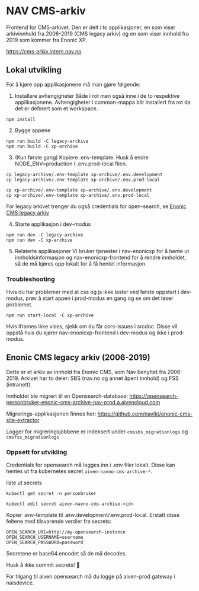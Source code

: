 # NAV CMS-arkiv

Frontend for CMS-arkivet. Den er delt i to applikasjoner, en som viser arkivinnhold fra 2006-2019 (CMS legacy arkiv) og en som viser innhold fra 2019 som kommer fra Enonic XP.

https://cms-arkiv.intern.nav.no

## Lokal utvikling

For å kjøre opp applikasjonene må man gjøre følgende:

1. Installere avhengigheter
   Både i rot men også inne i de to respektive applikasjonene. Avhengigheter i common-mappa blir installert fra rot da det er definert som et workspace.

```
npm install
```

2. Bygge appene

```
npm run build -C legacy-archive
npm run build -C xp-archive
```

3. (Kun første gang) Kopiere .env-template.
   Husk å endre NODE_ENV=production i .env.prod-local filen.

```
cp legacy-archive/.env-template xp-archive/.env.development
cp legacy-archive/.env-template xp-archive/.env.prod-local

cp xp-archive/.env-template xp-archive/.env.development
cp xp-archive/.env-template xp-archive/.env.prod-local
```

For legacy arkivet trenger du også credentials for open-search, se [Enonic CMS legacy arkiv](#enonic-cms-legacy-arkiv-2006-2019)

4. Starte applikasjon i dev-modus

```
npm run dev -C legacy-archive
npm run dev -C xp-archive
```

5. Relaterte applikasjoner
   Vi bruker tjenester i nav-enonicxp for å hente ut innholdsinformasjon og nav-enonicxp-frontend for å rendre innholdet, så de må kjøres opp lokalt for å få hentet informasjon.

### Troubleshooting

Hvis du har problemer med at css og js ikke laster ved første oppstart i dev-modus, prøv å start appen i prod-modus en gang og se om det løser problemet.

```
npm run start-local -C xp-archive
```

Hvis iframes ikke vises, sjekk om du får cors-issues i srcdoc. Disse vil oppstå hvis du kjører nav-enonicxp-frontend i dev-modus og ikke i prod-modus.

## <a name="enonic-legacy"></a> Enonic CMS legacy arkiv (2006-2019)
Dette er et arkiv av innhold fra Enonic CMS, som Nav benyttet fra 2006-2019. Arkivet har to deler: SBS (nav.no og annet åpent innhold) og FSS (intranett).

Innholdet ble migrert til en Opensearch-database: https://opensearch-personbruker-enonic-cms-archive-nav-prod.a.aivencloud.com

Migrerings-applikasjonen finnes her: https://github.com/navikt/enonic-cms-site-extractor

Logger for migreringsjobbene er indeksert under `cmssbs_migrationlogs` og `cmsfss_migrationlogs`

### Oppsett for utvikling

Credentials for opensearch må legges inn i .env filer lokalt. Disse kan hentes ut fra kubernetes secret `aiven-navno-cms-archive-*`.

liste ut secrets

```
kubectl get secret -n personbruker
```

```
kubectl edit secret aiven-navno-cms-archive-<id>
```

Kopier .env-template til .env.development/.env.prod-local. Erstatt disse feltene med tilsvarende verdier fra secrets:

```
OPEN_SEARCH_URI=http://my-opensearch-instance
OPEN_SEARCH_USERNAME=username
OPEN_SEARCH_PASSWORD=password
```

Secretene er base64.encodet så de må decodes.

Husk å ikke commit secrets! 👿

For tilgang til aiven opensearch må du logge på aiven-prod gateway i naisdevice.

